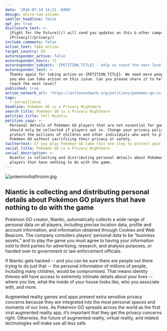 ```yaml
---
date: '2016-07-14 14:21 -0400'
design: white-two-column
smaller_headline: false
opt_in: true
disclosure_text: >-
  [Fight for the Future](/) will send you updates on this & other campaigns.
  [Privacy](/privacy/)
include_comments: false
action_text: Take action
target_country: US
autoresponder_active: false
autoresponder_hours: 72
autoresponder_subject: '{PETITION_TITLE} - help us reach the next level!'
autoresponder_text: >-
  Thanks again for taking action on {PETITION_TITLE}. We need more people like
  you who can take action on this issue. Can you please share it to help us
  reach the next level?
published: true
action_network_url: 'https://actionnetwork.org/petitions/pokemon-go-is-a-privacy-nightmare'
tags:
  - surveillance
headline: Pokémon GO is a Privacy Nightmare
search_title: Pokémon GO is a Privacy Nightmare
petition_title: Tell Niantic
petition_copy: >-
  Personal details of Pokémon GO players that are not essential for gameplay
  should only be collected if players opt in. Change your privacy policy to
  protect the millions of children and other individuals who want to play
  Pokémon GO without sacrificing their privacy or safety.
twittertext: If you play Pokémon GO take this one step to protect your privacy.
social_title: Pokémon GO is a Privacy Nightmare
social_description: >-
  Niantic is collecting and distributing personal details about Pokémon GO
  players that have nothing to do with the game.
---
```

![pokemonbathroom.jpg]({{site.baseurl}}/img/action-network/pokemonbathroom.jpg)

##  Niantic is collecting and distributing personal details about Pokémon GO players that have nothing to do with the game

Pokémon GO creator, Niantic, automatically collects a wide range of personal data on all players, including precise location data, profile and account information, and information obtained through Cookies and Web Beacons. The company considers players’ personal data to be “business assets,” and to play the game you must agree to having your information sold to third parties for advertising, research, and analysis purposes, or handed over to government or law enforcement officials.

If Niantic gets hacked -- and you can be sure there are people out there trying to do just that -- the personal information of millions of people, including many children, would be compromised. That means identity thieves will have access to extremely intimate details about your lives -- where you live, what the inside of your house looks like, who you associate with, and more. 

Augmented reality games and apps present extra sensitive privacy concerns because they are integrated into the most personal spaces and moments of our lives. As Pokémon GO spreads across the world as the first viral augmented reality app, it’s important that they get the privacy concerns right. Otherwise, the future of augmented reality, virtual reality, and related technologies will make use all less safe.
